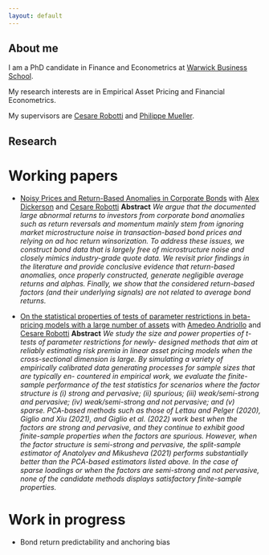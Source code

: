 ```yaml
---
layout: default
---
```


## About me

I am a PhD candidate in Finance and Econometrics at [Warwick Business School](http://wbs.ac.uk/).

My research interests are in Empirical Asset Pricing and Financial Econometrics.

My supervisors are [Cesare Robotti](https://cesarerobotti.com) and [Philippe Mueller](https://www.wbs.ac.uk/about/person/philippe-mueller/).

## Research

# Working papers
- [Noisy Prices and Return-Based Anomalies in Corporate Bonds](https://papers.ssrn.com/sol3/papers.cfm?abstract_id=4575879) with [Alex Dickerson](https://www.alexdickerson.com/home) and [Cesare Robotti](https://cesarerobotti.com)
  **Abstract**
    *We argue that the documented large abnormal returns to investors from corporate bond anomalies such as return reversals and momentum mainly stem from ignoring market microstructure noise in
transaction-based bond prices and relying on ad hoc return winsorization. To address these issues, we construct bond data that is largely free of microstructure noise and closely mimics industry-grade quote data. We revisit prior findings in the literature and provide conclusive evidence that return-based anomalies, once properly constructed, generate negligible average returns and alphas. Finally, we show that the considered return-based factors (and their underlying signals) are not related to average bond returns.*
  
- [On the statistical properties of tests of parameter restrictions in beta-pricing models with a large number of assets](https://www.cesarerobotti.com/wp-content/uploads/2023/01/ARR_statistical.pdf) with [Amedeo Andriollo](https://warwick.ac.uk/fac/soc/economics/staff/aandriollo/) and [Cesare Robotti](https://cesarerobotti.com) 
  **Abstract**
    *We study the size and power properties of t-tests of parameter restrictions for newly- designed methods that aim at reliably estimating risk premia in linear asset pricing models when the cross-sectional dimension is large. By simulating a variety of empirically calibrated data generating processes for sample sizes that are typically en- countered in empirical work, we evaluate the finite-sample performance of the test statistics for scenarios where the factor structure is (i) strong and pervasive; (ii) spurious; (iii) weak/semi-strong and pervasive; (iv) weak/semi-strong and not pervasive; and (v) sparse. PCA-based methods such as those of Lettau and Pelger (2020), Giglio and Xiu (2021), and Giglio et al. (2022) work best when the factors are strong and pervasive, and they continue to exhibit good finite-sample properties when the factors are spurious. However, when the factor structure is semi-strong and pervasive, the split-sample estimator of Anatolyev and Mikusheva (2021) performs substantially better than the PCA-based estimators listed above. In the case of sparse loadings or when the factors are semi-strong and not pervasive, none of the candidate methods displays satisfactory finite-sample properties.*

# Work in progress
- Bond return predictability and anchoring bias
